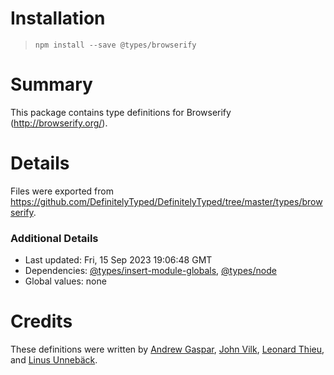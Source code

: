 # Installation
> `npm install --save @types/browserify`

# Summary
This package contains type definitions for Browserify (http://browserify.org/).

# Details
Files were exported from https://github.com/DefinitelyTyped/DefinitelyTyped/tree/master/types/browserify.

### Additional Details
 * Last updated: Fri, 15 Sep 2023 19:06:48 GMT
 * Dependencies: [@types/insert-module-globals](https://npmjs.com/package/@types/insert-module-globals), [@types/node](https://npmjs.com/package/@types/node)
 * Global values: none

# Credits
These definitions were written by [Andrew Gaspar](https://github.com/AndrewGaspar), [John Vilk](https://github.com/jvilk), [Leonard Thieu](https://github.com/leonard-thieu), and [Linus Unnebäck](https://github.com/LinusU).
